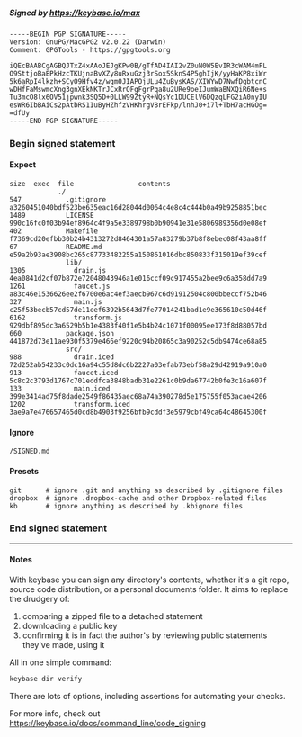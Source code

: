 ##### Signed by https://keybase.io/max
```
-----BEGIN PGP SIGNATURE-----
Version: GnuPG/MacGPG2 v2.0.22 (Darwin)
Comment: GPGTools - https://gpgtools.org

iQEcBAABCgAGBQJTxZ4xAAoJEJgKPw0B/gTfAD4IAI2vZ0uN0W5EvIR3cWAM4mFL
O9SttjoBaEPkHzcTKUjnaBvXZy8uRxuGzj3rSox5SknS4P5ghIjK/yyHaKP8xiWr
5k6aRpI4lkzh+SCyO9Hfv4z/wgm0JIAPOjULu4ZuBysKAS/XIWYwD7NwfDgbtcnC
wDHfFaMswmcXng3gnXEkNKTrJCxRrOFgFgrPqa8u2URe9oeIJumWaBNXQiR6Ne+s
Tu3mcO8lx6OV51jpwnk3SQ5D+0LLW99ZtyR+NQsYc1DUCElV6DQzqLFG2iA0nyIU
esWR6IbBAiCs2pAtbRS1IuByHZhfzVHKhrgV8rEFkp/lnhJ0+i7l+TbH7acHGOg=
=dfUy
-----END PGP SIGNATURE-----

```

<!-- END SIGNATURES -->

### Begin signed statement 

#### Expect

```
size  exec  file                contents                                                        
            ./                                                                                  
547           .gitignore        a3260451040bdf523be635eac16d28044d0064c4e8c4c444b0a49b9258851bec
1489          LICENSE           990c16fc0f03b94ef8964c4f9a5e3389798b0b90941e31e5806989356d0e08ef
402           Makefile          f7369cd20efbb30b24b4313272d8464301a57a83279b37b8f8ebec08f43aa8ff
67            README.md         e59a2b93ae3908bc265c87733482255a150861016dbc850833f315019ef39cef
              lib/                                                                              
1305            drain.js        4ea0841d2cf07b872e72048043946a1e016ccf09c917455a2bee9c6a358dd7a9
1261            faucet.js       a83c46e1536626ee2f6700e6ac4ef3aecb967c6d91912504c800bbeccf752b46
327             main.js         c25f53becb57cd57de11eef6392b5643d7fe77014241bad1e9e365610c50d46f
6162            transform.js    929dbf895dc3a6529b5b1e4383f40f1e5b4b24c1071f00095ee173f8d88057bd
660           package.json      441872d73e11ae930f5379e466ef9220c94b20865c3a90252c5db9474ce68a85
              src/                                                                              
988             drain.iced      72d252ab54233c0dc16a94c55d8dc6b2227a03efab73ebf58a29d42919a910a0
913             faucet.iced     5c8c2c3793d1767c701eddfca3848badb31e2261c0b9da67742b0fe3c16a607f
133             main.iced       399e3414ad75f8dade2549f86435aec68a74a390278d5e175755f053acae4206
1202            transform.iced  3ae9a7e476657465d0cd8b4903f9256bfb9cddf3e5979cbf49ca64c48645300f
```

#### Ignore

```
/SIGNED.md
```

#### Presets

```
git      # ignore .git and anything as described by .gitignore files
dropbox  # ignore .dropbox-cache and other Dropbox-related files    
kb       # ignore anything as described by .kbignore files          
```

<!-- summarize version = 0.0.9 -->

### End signed statement

<hr>

#### Notes

With keybase you can sign any directory's contents, whether it's a git repo,
source code distribution, or a personal documents folder. It aims to replace the drudgery of:

  1. comparing a zipped file to a detached statement
  2. downloading a public key
  3. confirming it is in fact the author's by reviewing public statements they've made, using it

All in one simple command:

```bash
keybase dir verify
```

There are lots of options, including assertions for automating your checks.

For more info, check out https://keybase.io/docs/command_line/code_signing